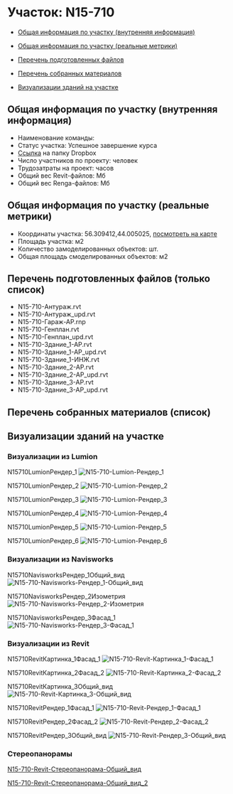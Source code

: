 # Участок: N15-710

* [Общая информация по участку (внутренняя информация)](#Chapter1)

* [Общая информация по участку (реальные метрики)](#Chapter2)

* [Перечень подготовленных файлов](#Chapter3)

* [Перечень собранных материалов](#Chapter4)

* [Визуализации зданий на участке](#Chapter6)

## <a id="Chapter1"></a> Общая информация по участку (внутренняя информация)
+ Наименование команды: 
+ Статус участка: Успешное завершение курса
+ [Ссылка](https://www.dropbox.com/sh/wvvgv1nw1iqred9/AAA7QQJoQB64BsZTHXqlxonMa/N15_710?dl=0) на папку Dropbox
+ Число участников по проекту:  человек
+ Трудозатраты на проект:  часов
+ Общий вес Revit-файлов:  Мб
+ Общий вес Renga-файлов:  Мб
## <a id="Chapter2"></a> Общая информация по участку (реальные метрики)
+ Координаты участка: 56.309412,44.005025, [посмотреть на карте](https://yandex.ru/maps/47/nizhny-novgorod/?ll=44.005025%2C56.309412&z=19)
+ Площадь участка:  м2
+ Количество замоделированных объектов:  шт.
+ Общая площадь смоделированных объектов:  м2
## <a id="Chapter3"></a> Перечень подготовленных файлов (только список)
+ N15-710-Антураж.rvt
+ N15-710-Антураж_upd.rvt
+ N15-710-Гараж-АР.rnp
+ N15-710-Генплан.rvt
+ N15-710-Генплан_upd.rvt
+ N15-710-Здание_1-АР.rvt
+ N15-710-Здание_1-АР_upd.rvt
+ N15-710-Здание_1-ИНЖ.rvt
+ N15-710-Здание_2-АР.rvt
+ N15-710-Здание_2-АР_upd.rvt
+ N15-710-Здание_3-АР.rvt
+ N15-710-Здание_3-АР_upd.rvt
## <a id="Chapter4"></a> Перечень собранных материалов (список)
## <a id="Chapter6"></a> Визуализации зданий на участке
### Визуализации из Lumion
N15710LumionРендер_1
![N15-710-Lumion-Рендер_1](/Images/N15_710/N15-710-Lumion-Рендер_1_Compressed.jpg)

N15710LumionРендер_2
![N15-710-Lumion-Рендер_2](/Images/N15_710/N15-710-Lumion-Рендер_2_Compressed.jpg)

N15710LumionРендер_3
![N15-710-Lumion-Рендер_3](/Images/N15_710/N15-710-Lumion-Рендер_3_Compressed.jpg)

N15710LumionРендер_4
![N15-710-Lumion-Рендер_4](/Images/N15_710/N15-710-Lumion-Рендер_4_Compressed.jpg)

N15710LumionРендер_5
![N15-710-Lumion-Рендер_5](/Images/N15_710/N15-710-Lumion-Рендер_5_Compressed.jpg)

N15710LumionРендер_6
![N15-710-Lumion-Рендер_6](/Images/N15_710/N15-710-Lumion-Рендер_6_Compressed.jpg)

### Визуализации из Navisworks
N15710NavisworksРендер_1Общий_вид
![N15-710-Navisworks-Рендер_1-Общий_вид](/Images/N15_710/N15-710-Navisworks-Рендер_1-Общий_вид_Compressed.jpg)

N15710NavisworksРендер_2Изометрия
![N15-710-Navisworks-Рендер_2-Изометрия](/Images/N15_710/N15-710-Navisworks-Рендер_2-Изометрия_Compressed.jpg)

N15710NavisworksРендер_3Фасад_1
![N15-710-Navisworks-Рендер_3-Фасад_1](/Images/N15_710/N15-710-Navisworks-Рендер_3-Фасад_1_Compressed.jpg)

### Визуализации из Revit
N15710RevitКартинка_1Фасад_1
![N15-710-Revit-Картинка_1-Фасад_1](/Images/N15_710/N15-710-Revit-Картинка_1-Фасад_1_Compressed.jpg)

N15710RevitКартинка_2Фасад_2
![N15-710-Revit-Картинка_2-Фасад_2](/Images/N15_710/N15-710-Revit-Картинка_2-Фасад_2_Compressed.jpg)

N15710RevitКартинка_3Общий_вид
![N15-710-Revit-Картинка_3-Общий_вид](/Images/N15_710/N15-710-Revit-Картинка_3-Общий_вид_Compressed.jpg)

N15710RevitРендер_1Фасад_1
![N15-710-Revit-Рендер_1-Фасад_1](/Images/N15_710/N15-710-Revit-Рендер_1-Фасад_1_Compressed.jpg)

N15710RevitРендер_2Фасад_2
![N15-710-Revit-Рендер_2-Фасад_2](/Images/N15_710/N15-710-Revit-Рендер_2-Фасад_2_Compressed.jpg)

N15710RevitРендер_3Общий_вид
![N15-710-Revit-Рендер_3-Общий_вид](/Images/N15_710/N15-710-Revit-Рендер_3-Общий_вид_Compressed.jpg)

### Стереопанорамы
[N15-710-Revit-Стереопанорама-Общий_вид](https://pano.autodesk.com/pano.html?url=jpgs/5b24a51e-ded8-4725-9860-e3db0277733a&version=2)

[N15-710-Revit-Стереопанорама-Общий_вид_2](https://pano.autodesk.com/pano.html?url=jpgs/57dc5099-f199-45c7-ab56-a6312b90f146&version=2)

